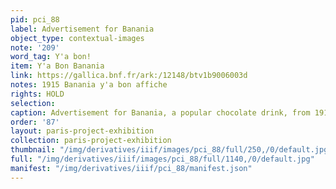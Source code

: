 ```yaml
---
pid: pci_88
label: Advertisement for Banania
object_type: contextual-images
note: '209'
word_tag: Y'a bon!
item: Y'a Bon Banania
link: https://gallica.bnf.fr/ark:/12148/btv1b9006003d
notes: 1915 Banania y'a bon affiche
rights: HOLD
selection: 
caption: Advertisement for Banania, a popular chocolate drink, from 1915
order: '87'
layout: paris-project-exhibition
collection: paris-project-exhibition
thumbnail: "/img/derivatives/iiif/images/pci_88/full/250,/0/default.jpg"
full: "/img/derivatives/iiif/images/pci_88/full/1140,/0/default.jpg"
manifest: "/img/derivatives/iiif/pci_88/manifest.json"
---
```

